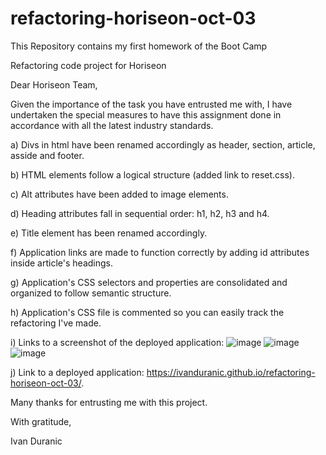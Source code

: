 # refactoring-horiseon-oct-03
This Repository contains my first homework of the Boot Camp

Refactoring code project for Horiseon

Dear Horiseon Team,


Given the importance of the task you have entrusted me with,
I have undertaken the special measures to have this assignment
done in accordance with all the latest industry standards.


a) Divs in html have been renamed accordingly as header, section, article, asside and footer.

b) HTML elements follow a logical structure (added link to reset.css).

c) Alt attributes have been added to image elements.

d) Heading attributes fall in sequential order: h1, h2, h3 and h4.

e) Title element has been renamed accordingly.

f) Application links are made to function correctly by adding id attributes inside article's headings.

g) Application's CSS selectors and properties are consolidated and organized to follow semantic structure.

h) Application's CSS file is commented so you can easily track the refactoring I've made.

i) Links to a screenshot of the deployed application: 
![image](https://user-images.githubusercontent.com/61889668/94982414-3743ce80-0508-11eb-83a3-31516fad15cc.png)
![image](https://user-images.githubusercontent.com/61889668/94982421-49257180-0508-11eb-9b8d-073a0ff247e2.png)
![image](https://user-images.githubusercontent.com/61889668/94982428-517dac80-0508-11eb-95b4-78623b158420.png)

j) Link to a deployed application:
https://ivanduranic.github.io/refactoring-horiseon-oct-03/.


Many thanks for entrusting me with this project. 

With gratitude,

Ivan Duranic

